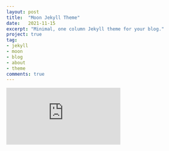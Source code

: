 ```yaml
---
layout: post
title:  "Moon Jekyll Theme"
date:   2021-11-15
excerpt: "Minimal, one column Jekyll theme for your blog."
project: true
tag:
- jekyll 
- moon
- blog
- about
- theme
comments: true
---
```


![Moon Homepage](https://github.com/hieuhdh/deuteri/tree/master/_posts/2021-11-15-test-post-2.md)  